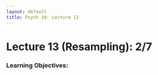 ```yaml
---
layout: default
title: Psych 10: Lecture 13
---
```

# Lecture 13 (Resampling): 2/7

### Learning Objectives:
